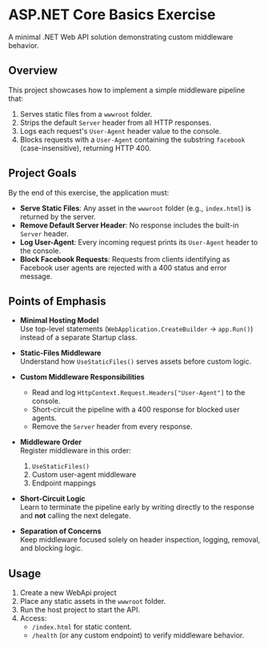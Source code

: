# ASP.NET Core Basics Exercise

A minimal .NET  Web API solution demonstrating custom middleware behavior.

## Overview

This project showcases how to implement a simple middleware pipeline that:

1. Serves static files from a `wwwroot` folder.
2. Strips the default `Server` header from all HTTP responses.
3. Logs each request's `User-Agent` header value to the console.
4. Blocks requests with a `User-Agent` containing the substring `facebook` (case-insensitive), returning HTTP 400.

## Project Goals

By the end of this exercise, the application must:

- **Serve Static Files**: Any asset in the `wwwroot` folder (e.g., `index.html`) is returned by the server.
- **Remove Default Server Header**: No response includes the built-in `Server` header.
- **Log User-Agent**: Every incoming request prints its `User-Agent` header to the console.
- **Block Facebook Requests**: Requests from clients identifying as Facebook user agents are rejected with a 400 status and error message.

## Points of Emphasis

- **Minimal Hosting Model**  
  Use top-level statements (`WebApplication.CreateBuilder` → `app.Run()`) instead of a separate Startup class.

- **Static-Files Middleware**  
  Understand how `UseStaticFiles()` serves assets before custom logic.

- **Custom Middleware Responsibilities**  
  - Read and log `HttpContext.Request.Headers["User-Agent"]` to the console.  
  - Short-circuit the pipeline with a 400 response for blocked user agents.  
  - Remove the `Server` header from every response.

- **Middleware Order**  
  Register middleware in this order:  
  1. `UseStaticFiles()`  
  2. Custom user-agent middleware  
  3. Endpoint mappings  

- **Short-Circuit Logic**  
  Learn to terminate the pipeline early by writing directly to the response and **not** calling the next delegate.

- **Separation of Concerns**  
  Keep middleware focused solely on header inspection, logging, removal, and blocking logic.

## Usage

1. Create a new WebApi project  
2. Place any static assets in the `wwwroot` folder.  
3. Run the host project to start the API.  
4. Access:
   - `/index.html` for static content.  
   - `/health` (or any custom endpoint) to verify middleware behavior.
